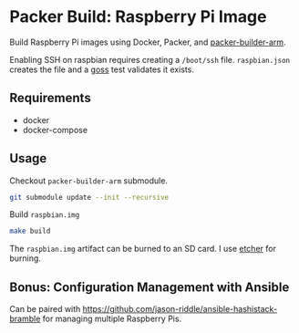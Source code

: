 # Packer Build: Raspberry Pi Image

Build Raspberry Pi images using Docker, Packer, and [packer-builder-arm](https://github.com/mkaczanowski/packer-builder-arm).

Enabling SSH on raspbian requires creating a `/boot/ssh` file. `raspbian.json`
creates the file and a [goss](https://github.com/aelsabbahy/goss) test
validates it exists.

## Requirements

- docker
- docker-compose

## Usage

Checkout `packer-builder-arm` submodule.

```sh
git submodule update --init --recursive
```

Build `raspbian.img`

```sh
make build
```

The `raspbian.img` artifact can be burned to an SD card. I
use [etcher](https://www.balena.io/etcher) for burning.

## Bonus: Configuration Management with Ansible

Can be paired with https://github.com/jason-riddle/ansible-hashistack-bramble
for managing multiple Raspberry Pis.

